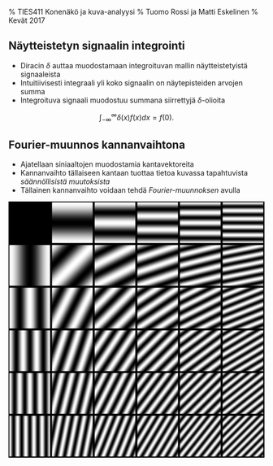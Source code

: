 % TIES411 Konenäkö ja kuva-analyysi
% Tuomo Rossi ja Matti Eskelinen
% Kevät 2017

## Näytteistetyn signaalin integrointi

* Diracin $\delta$ auttaa muodostamaan integroituvan mallin näytteistetyistä
  signaaleista
* Intuitiivisesti integraali yli koko signaalin on näytepisteiden arvojen summa
* Integroituva signaali muodostuu summana siirrettyjä $\delta$-olioita

$$\int_{-\infty}^{\infty}\delta(x)f(x)dx = f(0).$$

## Fourier-muunnos kannanvaihtona

* Ajatellaan siniaaltojen muodostamia kantavektoreita
* Kannanvaihto tällaiseen kantaan tuottaa tietoa kuvassa tapahtuvista
  *säännöllisistä muutoksista*
* Tällainen kannanvaihto voidaan tehdä *Fourier-muunnoksen* avulla

![Fourier-kantavektoreita](images/fourier-components.png)
